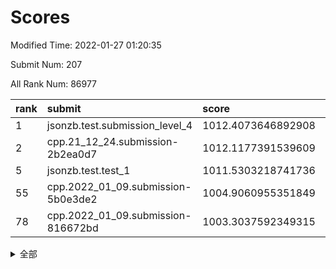 # Scores

Modified Time: 2022-01-27 01:20:35

Submit Num: 207

All Rank Num: 86977

| rank |               submit               |       score        |       sigma        | pk_num |
| :--- | :--------------------------------- | :----------------- | :----------------- | :----- |
| 1    | jsonzb.test.submission_level_4     | 1012.4073646892908 | 0.8071968110378335 | 1679   |
| 2    | cpp.21_12_24.submission-2b2ea0d7   | 1012.1177391539609 | 0.8390100819125205 | 1682   |
| 5    | jsonzb.test.test_1                 | 1011.5303218741736 | 0.7722642930223701 | 1673   |
| 55   | cpp.2022_01_09.submission-5b0e3de2 | 1004.9060955351849 | 0.7269133248263332 | 1682   |
| 78   | cpp.2022_01_09.submission-816672bd | 1003.3037592349315 | 0.7190996895613868 | 1684   |


<details>
<summary>全部</summary>

| rank |                 submit                 |       score        |       sigma        | pk_num |
| :--- | :------------------------------------- | :----------------- | :----------------- | :----- |
| 1    | jsonzb.test.submission_level_4         | 1012.4073646892908 | 0.8071968110378335 | 1679   |
| 2    | cpp.21_12_24.submission-2b2ea0d7       | 1012.1177391539609 | 0.8390100819125205 | 1682   |
| 3    | gobigger.level_3.submission_level_3_32 | 1011.7030007399015 | 0.7891949448254189 | 1679   |
| 4    | gobigger.level_3.submission_level_3_40 | 1011.5695794568973 | 0.7971169723524997 | 1685   |
| 5    | jsonzb.test.test_1                     | 1011.5303218741736 | 0.7722642930223701 | 1673   |
| 6    | gobigger.level_3.submission_level_3_43 | 1011.4115927344329 | 0.7824442863689448 | 1682   |
| 7    | gobigger.level_3.submission_level_3_16 | 1011.1364677477245 | 0.7858383212974269 | 1673   |
| 8    | gobigger.level_3.submission_level_3_38 | 1011.0474080310757 | 0.7458711515714217 | 1678   |
| 9    | gobigger.level_3.submission_level_3_49 | 1010.8312480419116 | 0.7988303699586683 | 1683   |
| 10   | gobigger.level_3.submission_level_3_10 | 1010.821144460323  | 0.7555969005168007 | 1679   |
| 11   | gobigger.level_3.submission_level_3_12 | 1010.6924354378405 | 0.7830538098521241 | 1684   |
| 12   | gobigger.level_3.submission_level_3_46 | 1010.6880495787041 | 0.7668072193943154 | 1677   |
| 13   | gobigger.level_3.submission_level_3_7  | 1010.6781497988044 | 0.7715862138691725 | 1681   |
| 14   | gobigger.level_3.submission_level_3_3  | 1010.6435347223833 | 0.757862945253923  | 1673   |
| 15   | gobigger.level_3.submission_level_3_31 | 1010.6111985777704 | 0.7902866137349943 | 1681   |
| 16   | gobigger.level_3.submission_level_3_9  | 1010.5999193260723 | 0.7877119563739174 | 1682   |
| 17   | gobigger.level_3.submission_level_3_42 | 1010.5910506957237 | 0.754002925574489  | 1680   |
| 18   | gobigger.level_3.submission_level_3_41 | 1010.5822588631527 | 0.7649080233175884 | 1684   |
| 19   | gobigger.level_3.submission_level_3_48 | 1010.5278398750424 | 0.7707840313478616 | 1679   |
| 20   | gobigger.level_3.submission_level_3_44 | 1010.51031847555   | 0.7655888923718877 | 1679   |
| 21   | gobigger.level_3.submission_level_3_6  | 1010.4763109520076 | 0.7561135059930292 | 1678   |
| 22   | gobigger.level_3.submission_level_3_18 | 1010.3980466468198 | 0.7577789539233548 | 1685   |
| 23   | gobigger.level_3.submission_level_3_15 | 1010.3141705506861 | 0.7437211884650868 | 1684   |
| 24   | gobigger.level_3.submission_level_3_2  | 1010.3092243390861 | 0.757948269787177  | 1681   |
| 25   | gobigger.level_3.submission_level_3_5  | 1010.2579512646672 | 0.7551831714767532 | 1679   |
| 26   | gobigger.level_3.submission_level_3_24 | 1010.2094876404763 | 0.7669572023541517 | 1683   |
| 27   | gobigger.level_3.submission_level_3_19 | 1010.1695090004591 | 0.7492586286310258 | 1684   |
| 28   | gobigger.level_3.submission_level_3_26 | 1010.087029062419  | 0.7596560563660443 | 1677   |
| 29   | gobigger.level_3.submission_level_3_39 | 1010.0691537784793 | 0.7654490495047195 | 1680   |
| 30   | gobigger.level_3.submission_level_3_29 | 1010.038621725227  | 0.7786970716943089 | 1678   |
| 31   | gobigger.level_3.submission_level_3_35 | 1010.0225788320827 | 0.7638463376892252 | 1675   |
| 32   | gobigger.level_3.submission_level_3_14 | 1010.019793292707  | 0.7551067968152488 | 1682   |
| 33   | gobigger.level_3.submission_level_3_23 | 1010.0113708019838 | 0.7624230693874947 | 1680   |
| 34   | gobigger.level_3.submission_level_3_47 | 1009.9457642194135 | 0.7450775799660505 | 1684   |
| 35   | gobigger.level_3.submission_level_3_0  | 1009.8614629446506 | 0.761900751707231  | 1676   |
| 36   | gobigger.level_3.submission_level_3_20 | 1009.7490247696254 | 0.7888176489530647 | 1683   |
| 37   | gobigger.level_3.submission_level_3_33 | 1009.713328185995  | 0.767117444248643  | 1681   |
| 38   | gobigger.level_3.submission_level_3_11 | 1009.7024693845651 | 0.7640567874425082 | 1677   |
| 39   | gobigger.level_3.submission_level_3_34 | 1009.6476922988868 | 0.7346310155933167 | 1678   |
| 40   | gobigger.level_3.submission_level_3_30 | 1009.6416861515727 | 0.7634496354591426 | 1682   |
| 41   | gobigger.level_3.submission_level_3_22 | 1009.6348888855952 | 0.7558000591737319 | 1684   |
| 42   | gobigger.level_3.submission_level_3_27 | 1009.6003804813583 | 0.7538735362120856 | 1679   |
| 43   | gobigger.level_3.submission_level_3_13 | 1009.3924341586065 | 0.7736498801057686 | 1678   |
| 44   | gobigger.level_3.submission_level_3_25 | 1009.3066973268886 | 0.7563926551279335 | 1679   |
| 45   | gobigger.level_3.submission_level_3_21 | 1009.2428212899009 | 0.7420877290536226 | 1678   |
| 46   | gobigger.level_3.submission_level_3_28 | 1009.2066564868984 | 0.7541765295532952 | 1682   |
| 47   | gobigger.level_3.submission_level_3_4  | 1009.1578549972381 | 0.7470780591434636 | 1677   |
| 48   | gobigger.level_3.submission_level_3_8  | 1008.9757174431376 | 0.7241708505106188 | 1677   |
| 49   | gobigger.level_3.submission_level_3_37 | 1008.7788900909554 | 0.7386282605047892 | 1677   |
| 50   | gobigger.level_3.submission_level_3_1  | 1008.7455925371167 | 0.7569412697592025 | 1681   |
| 51   | gobigger.level_3.submission_level_3_36 | 1008.5619349592663 | 0.7524782751718011 | 1681   |
| 52   | gobigger.level_3.submission_level_3_45 | 1008.4737788204274 | 0.7325121571920713 | 1679   |
| 53   | gobigger.level_3.submission_level_3_17 | 1008.0553254574633 | 0.7377337169269166 | 1678   |
| 54   | gobigger.level_1.submission_level_1_36 | 1005.1408318038687 | 0.7250900427942889 | 1675   |
| 55   | cpp.2022_01_09.submission-5b0e3de2     | 1004.9060955351849 | 0.7269133248263332 | 1682   |
| 56   | gobigger.level_1.submission_level_1_17 | 1004.8365133901024 | 0.7088214297871441 | 1678   |
| 57   | gobigger.level_1.submission_level_1_27 | 1004.6369899737905 | 0.7224681169843087 | 1684   |
| 58   | gobigger.level_1.submission_level_1_35 | 1004.5617382526432 | 0.7286634552814748 | 1674   |
| 59   | gobigger.level_1.submission_level_1_40 | 1004.5005945415725 | 0.7199012170792829 | 1690   |
| 60   | gobigger.level_1.submission_level_1_22 | 1004.4138910874539 | 0.7294164953790705 | 1679   |
| 61   | gobigger.level_1.submission_level_1_9  | 1004.3331070075117 | 0.7182389467149468 | 1680   |
| 62   | gobigger.level_1.submission_level_1_23 | 1004.2814098598641 | 0.7067174369606946 | 1679   |
| 63   | gobigger.level_1.submission_level_1_49 | 1004.186260102123  | 0.7303523264559891 | 1679   |
| 64   | gobigger.level_1.submission_level_1_39 | 1004.1443865326002 | 0.7221114460308079 | 1684   |
| 65   | gobigger.level_1.submission_level_1_38 | 1004.1191948773238 | 0.7110879635944872 | 1679   |
| 66   | gobigger.level_1.submission_level_1_6  | 1004.0948959317167 | 0.7225156927591233 | 1684   |
| 67   | gobigger.level_1.submission_level_1_16 | 1003.9598030650802 | 0.7293984178237659 | 1683   |
| 68   | gobigger.level_1.submission_level_1_26 | 1003.9562132605118 | 0.7177891785701527 | 1682   |
| 69   | gobigger.level_1.submission_level_1_13 | 1003.8491558405661 | 0.7183035542165347 | 1680   |
| 70   | gobigger.level_1.submission_level_1_1  | 1003.8062803773761 | 0.7218327961754982 | 1683   |
| 71   | gobigger.level_1.submission_level_1_7  | 1003.7612267345598 | 0.729518021989942  | 1685   |
| 72   | gobigger.level_1.submission_level_1_33 | 1003.7210250688419 | 0.7130547102318625 | 1685   |
| 73   | gobigger.level_1.submission_level_1_37 | 1003.707333486073  | 0.7158958943774931 | 1680   |
| 74   | gobigger.level_1.submission_level_1_24 | 1003.6348046526475 | 0.7123324900417426 | 1679   |
| 75   | gobigger.level_1.submission_level_1_25 | 1003.6227048975919 | 0.7243091266393052 | 1680   |
| 76   | gobigger.level_1.submission_level_1_47 | 1003.5029427609014 | 0.720561636566661  | 1682   |
| 77   | gobigger.level_1.submission_level_1_42 | 1003.3302340449484 | 0.7111368265996967 | 1680   |
| 78   | cpp.2022_01_09.submission-816672bd     | 1003.3037592349315 | 0.7190996895613868 | 1684   |
| 79   | gobigger.level_1.submission_level_1_20 | 1003.2855029135037 | 0.7165487345679659 | 1678   |
| 80   | gobigger.level_1.submission_level_1_46 | 1003.2144544869351 | 0.7141266637998486 | 1682   |
| 81   | gobigger.level_1.submission_level_1_44 | 1003.1632622435608 | 0.7096167610744525 | 1678   |
| 82   | gobigger.level_1.submission_level_1_12 | 1003.1617641874245 | 0.7206434209024761 | 1680   |
| 83   | gobigger.level_1.submission_level_1_32 | 1003.1539235108452 | 0.7191319528172914 | 1681   |
| 84   | gobigger.level_1.submission_level_1_30 | 1003.1306460958888 | 0.7166107241520067 | 1680   |
| 85   | gobigger.level_1.submission_level_1_45 | 1003.1072172632624 | 0.7199916761194319 | 1681   |
| 86   | gobigger.level_1.submission_level_1_14 | 1003.0941613278011 | 0.7140345554615193 | 1683   |
| 87   | gobigger.level_1.submission_level_1_29 | 1003.0417651770834 | 0.7194571589608127 | 1680   |
| 88   | gobigger.level_1.submission_level_1_41 | 1003.0156875287637 | 0.7199027970948491 | 1679   |
| 89   | gobigger.level_1.submission_level_1_4  | 1002.9966230959045 | 0.7070294835931493 | 1680   |
| 90   | gobigger.level_1.submission_level_1_21 | 1002.9757502844105 | 0.7162028807998562 | 1685   |
| 91   | gobigger.level_1.submission_level_1_5  | 1002.9248899514458 | 0.7130422111327188 | 1682   |
| 92   | gobigger.level_1.submission_level_1_8  | 1002.8457562424501 | 0.7235729300907048 | 1680   |
| 93   | gobigger.level_1.submission_level_1_28 | 1002.6920875856148 | 0.7117148738291463 | 1684   |
| 94   | gobigger.level_1.submission_level_1_48 | 1002.518521794134  | 0.7037297187399961 | 1678   |
| 95   | gobigger.level_1.submission_level_1_18 | 1002.4761162113633 | 0.7281242505444758 | 1677   |
| 96   | gobigger.level_1.submission_level_1_0  | 1002.3132737841438 | 0.7247374827769393 | 1681   |
| 97   | gobigger.level_1.submission_level_1_34 | 1002.2456250395455 | 0.7115956398934691 | 1684   |
| 98   | gobigger.level_1.submission_level_1_2  | 1002.1158507455959 | 0.7201926404139344 | 1683   |
| 99   | gobigger.level_1.submission_level_1_31 | 1002.0925686632932 | 0.7117561297886853 | 1678   |
| 100  | gobigger.level_1.submission_level_1_43 | 1002.0603623914177 | 0.705546186951025  | 1681   |
| 101  | gobigger.level_1.submission_level_1_3  | 1002.0068782078159 | 0.7130457460729358 | 1684   |
| 102  | gobigger.level_1.submission_level_1_11 | 1001.9826680758567 | 0.7099680458204938 | 1682   |
| 103  | gobigger.level_1.submission_level_1_19 | 1001.9505167939981 | 0.715798221776295  | 1686   |
| 104  | gobigger.level_1.submission_level_1_15 | 1001.9052996395608 | 0.7175219036424284 | 1679   |
| 105  | gobigger.level_1.submission_level_1_10 | 1001.556098442281  | 0.7260256335254249 | 1679   |
| 106  | gobigger.random.submission_random_23   | 997.6043914020654  | 0.6976520373402398 | 1687   |
| 107  | gobigger.random.submission_random_19   | 997.051369121333   | 0.7104021685203842 | 1678   |
| 108  | gobigger.random.submission_random_30   | 996.9977274436897  | 0.7068917442164077 | 1682   |
| 109  | gobigger.random.submission_random_5    | 996.9306454002304  | 0.710764239567729  | 1677   |
| 110  | gobigger.random.submission_random_32   | 996.9227521486378  | 0.7075576009185806 | 1675   |
| 111  | gobigger.random.submission_random_39   | 996.7672527282814  | 0.7075981898668334 | 1680   |
| 112  | gobigger.random.submission_random_14   | 996.6517977764039  | 0.7055462084791863 | 1685   |
| 113  | gobigger.random.submission_random_36   | 996.6257089641748  | 0.7119922122047837 | 1680   |
| 114  | gobigger.random.submission_random_37   | 996.6216478489152  | 0.7055922252399544 | 1682   |
| 115  | gobigger.random.submission_random_33   | 996.6011226292293  | 0.7121286493695685 | 1682   |
| 116  | gobigger.random.submission_random_6    | 996.5535011616771  | 0.719678998459918  | 1683   |
| 117  | gobigger.random.submission_random_3    | 996.506999806856   | 0.7100194414434768 | 1681   |
| 118  | gobigger.random.submission_random_2    | 996.4885243163816  | 0.710976850469602  | 1688   |
| 119  | gobigger.random.submission_random_11   | 996.4722598785545  | 0.7038923539834319 | 1680   |
| 120  | gobigger.random.submission_random_29   | 996.436333102701   | 0.7037826355890509 | 1681   |
| 121  | gobigger.random.submission_random_38   | 996.42866704728    | 0.711242331321062  | 1682   |
| 122  | gobigger.random.submission_random_21   | 996.3584051988554  | 0.7041653597110291 | 1680   |
| 123  | gobigger.random.submission_random_46   | 996.3490719466768  | 0.7086536586532961 | 1683   |
| 124  | gobigger.random.submission_random_1    | 996.3440715216648  | 0.7166510197391615 | 1678   |
| 125  | gobigger.random.submission_random_4    | 996.2958805829157  | 0.707445047292456  | 1681   |
| 126  | gobigger.random.submission_random_12   | 996.173328038929   | 0.7111511251139193 | 1683   |
| 127  | gobigger.random.submission_random_28   | 996.1034094074457  | 0.7128831283418942 | 1674   |
| 128  | gobigger.random.submission_random_40   | 996.0102570714662  | 0.7084169567781189 | 1681   |
| 129  | gobigger.random.submission_random_9    | 995.9976629011577  | 0.7096562895424419 | 1683   |
| 130  | gobigger.random.submission_random_10   | 995.9223370602994  | 0.7002657751260599 | 1678   |
| 131  | gobigger.random.submission_random_49   | 995.8426812509442  | 0.7112331513720724 | 1678   |
| 132  | gobigger.random.submission_random_48   | 995.834539104552   | 0.7002199027521041 | 1681   |
| 133  | gobigger.random.submission_random_18   | 995.7731752737093  | 0.7140323706019384 | 1686   |
| 134  | gobigger.random.submission_random_34   | 995.7660787085786  | 0.7030867259162108 | 1680   |
| 135  | gobigger.random.submission_random_35   | 995.7555972987315  | 0.703462902099622  | 1682   |
| 136  | gobigger.random.submission_random_20   | 995.7259283355017  | 0.7086729431136747 | 1688   |
| 137  | gobigger.random.submission_random_8    | 995.5723600882231  | 0.7069310845971758 | 1680   |
| 138  | gobigger.random.submission_random_22   | 995.5481022700869  | 0.7046787767321355 | 1686   |
| 139  | gobigger.random.submission_random_25   | 995.5183865903728  | 0.711251559357789  | 1677   |
| 140  | gobigger.random.submission_random_43   | 995.5146739476498  | 0.703306047891856  | 1680   |
| 141  | gobigger.random.submission_random_7    | 995.5134562932587  | 0.7209852005218776 | 1684   |
| 142  | gobigger.random.submission_random_42   | 995.4363219224508  | 0.6968651824117595 | 1683   |
| 143  | gobigger.random.submission_random_41   | 995.4331065033213  | 0.709310847753961  | 1680   |
| 144  | gobigger.random.submission_random_0    | 995.3725339971701  | 0.7089810316730742 | 1682   |
| 145  | gobigger.random.submission_random_45   | 995.3413702419971  | 0.7056758356782006 | 1683   |
| 146  | gobigger.random.submission_random_47   | 995.3007619133842  | 0.7399783614516963 | 1682   |
| 147  | gobigger.random.submission_random_24   | 995.2584805983441  | 0.7069272872419409 | 1683   |
| 148  | gobigger.random.submission_random_26   | 995.1542709490963  | 0.709192414869759  | 1678   |
| 149  | gobigger.random.submission_random_44   | 994.9698068720047  | 0.706002655477049  | 1684   |
| 150  | gobigger.random.submission_random_27   | 994.7777580485553  | 0.7202307867187995 | 1682   |
| 151  | gobigger.level_2.submission_level_2_25 | 994.7386891247536  | 0.7335885587120284 | 1681   |
| 152  | gobigger.random.submission_random_15   | 994.7292439247337  | 0.7180597842342031 | 1685   |
| 153  | gobigger.level_2.submission_level_2_39 | 994.6983559678602  | 0.7294324628918338 | 1680   |
| 154  | gobigger.random.submission_random_31   | 994.6389570058651  | 0.7118196346636053 | 1678   |
| 155  | gobigger.random.submission_random_17   | 994.3551816939776  | 0.7112054324702731 | 1682   |
| 156  | gobigger.random.submission_random_13   | 994.2846654922108  | 0.7124450994329999 | 1680   |
| 157  | gobigger.random.submission_random_16   | 994.1554411750321  | 0.7154842359038689 | 1683   |
| 158  | gobigger.level_2.submission_level_2_46 | 993.854756590075   | 0.7185608719754848 | 1683   |
| 159  | gobigger.level_2.submission_level_2_17 | 993.6057721204709  | 0.721924496764499  | 1685   |
| 160  | gobigger.level_2.submission_level_2_49 | 993.602696819674   | 0.7281336739497817 | 1680   |
| 161  | gobigger.level_2.submission_level_2_24 | 993.1498712607809  | 0.7582074047729236 | 1681   |
| 162  | gobigger.level_2.submission_level_2_15 | 993.1446816475749  | 0.7438894990099909 | 1678   |
| 163  | gobigger.level_2.submission_level_2_31 | 993.0406089447757  | 0.7338894438779722 | 1681   |
| 164  | gobigger.level_2.submission_level_2_13 | 992.8755481076986  | 0.7379361869946524 | 1684   |
| 165  | gobigger.level_2.submission_level_2_16 | 992.7012443951846  | 0.7477399580001232 | 1673   |
| 166  | gobigger.level_2.submission_level_2_1  | 992.6076423950274  | 0.7314671497240446 | 1678   |
| 167  | gobigger.level_2.submission_level_2_18 | 992.4932331129905  | 0.7402376645861376 | 1678   |
| 168  | gobigger.level_2.submission_level_2_34 | 992.480122461572   | 0.7451210066700319 | 1685   |
| 169  | gobigger.level_2.submission_level_2_10 | 992.3738915493451  | 0.754685786115312  | 1676   |
| 170  | gobigger.level_2.submission_level_2_19 | 992.3255722453888  | 0.7506450700852473 | 1682   |
| 171  | gobigger.level_2.submission_level_2_35 | 992.2984876728839  | 0.7476060076392429 | 1683   |
| 172  | gobigger.level_2.submission_level_2_14 | 992.2099657439014  | 0.7538523451676398 | 1684   |
| 173  | gobigger.level_2.submission_level_2_48 | 992.0661376083524  | 0.7477998016973696 | 1681   |
| 174  | gobigger.level_2.submission_level_2_29 | 992.0519834864616  | 0.7372363702581162 | 1679   |
| 175  | gobigger.level_2.submission_level_2_3  | 991.9820559187832  | 0.733038005462644  | 1686   |
| 176  | gobigger.level_2.submission_level_2_5  | 991.9664691389115  | 0.7588628551039066 | 1676   |
| 177  | gobigger.level_2.submission_level_2_20 | 991.8953893623093  | 0.753488060491728  | 1677   |
| 178  | gobigger.level_2.submission_level_2_26 | 991.8924272990985  | 0.7317618161016959 | 1683   |
| 179  | gobigger.level_2.submission_level_2_40 | 991.8866271841463  | 0.7686586979813836 | 1680   |
| 180  | gobigger.level_2.submission_level_2_38 | 991.841779619031   | 0.7381674695266178 | 1678   |
| 181  | gobigger.level_2.submission_level_2_33 | 991.7948832492618  | 0.7313181820548963 | 1676   |
| 182  | gobigger.level_2.submission_level_2_36 | 991.7508197283377  | 0.7675066172917336 | 1682   |
| 183  | gobigger.level_2.submission_level_2_30 | 991.6394021312759  | 0.7364589431481136 | 1681   |
| 184  | gobigger.level_2.submission_level_2_21 | 991.6110119051183  | 0.7393302492569563 | 1679   |
| 185  | gobigger.level_2.submission_level_2_11 | 991.604510685623   | 0.7306618411137884 | 1680   |
| 186  | gobigger.level_2.submission_level_2_4  | 991.5569614295318  | 0.7444902225725698 | 1678   |
| 187  | gobigger.level_2.submission_level_2_2  | 991.4676175064801  | 0.751422791830821  | 1687   |
| 188  | gobigger.level_2.submission_level_2_28 | 991.4490922450727  | 0.760599852653354  | 1680   |
| 189  | gobigger.level_2.submission_level_2_43 | 991.3850328026942  | 0.7525478357065881 | 1682   |
| 190  | gobigger.level_2.submission_level_2_0  | 991.3630756751047  | 0.7795366360277529 | 1685   |
| 191  | gobigger.level_2.submission_level_2_8  | 991.3089005869381  | 0.7300260818167378 | 1682   |
| 192  | gobigger.level_2.submission_level_2_32 | 991.2514870124647  | 0.7510628160835909 | 1679   |
| 193  | gobigger.level_2.submission_level_2_6  | 991.2286843470583  | 0.7786696573106265 | 1679   |
| 194  | gobigger.level_2.submission_level_2_23 | 991.1021347240762  | 0.764459176467825  | 1685   |
| 195  | gobigger.level_2.submission_level_2_7  | 991.0601636717407  | 0.7460995714924321 | 1686   |
| 196  | gobigger.level_2.submission_level_2_42 | 990.8918632907303  | 0.7583029960446511 | 1685   |
| 197  | gobigger.level_2.submission_level_2_9  | 990.8306481354399  | 0.7806855586673938 | 1678   |
| 198  | gobigger.level_2.submission_level_2_22 | 990.8015951725276  | 0.7557576569168212 | 1680   |
| 199  | gobigger.level_2.submission_level_2_37 | 990.7901599258724  | 0.7392575801175852 | 1684   |
| 200  | gobigger.level_2.submission_level_2_45 | 990.6962128235473  | 0.7634458763612968 | 1680   |
| 201  | gobigger.level_2.submission_level_2_27 | 990.161573734994   | 0.7774847184040544 | 1679   |
| 202  | gobigger.level_2.submission_level_2_12 | 990.1502445419927  | 0.7727054638787507 | 1685   |
| 203  | gobigger.level_2.submission_level_2_47 | 989.9388849496603  | 0.7725861761244425 | 1682   |
| 204  | gobigger.level_2.submission_level_2_41 | 989.9226258208066  | 0.7518394637093565 | 1681   |
| 205  | gobigger.level_2.submission_level_2_44 | 989.7451962242317  | 0.7775921863498647 | 1677   |
| 206  | gobigger.none.submission_none_1        | 979.8429653420411  | 1.2978261556534045 | 1675   |
| 207  | gobigger.none.submission_none_0        | 976.6017463065989  | 1.2783144232778785 | 1676   |

</details>